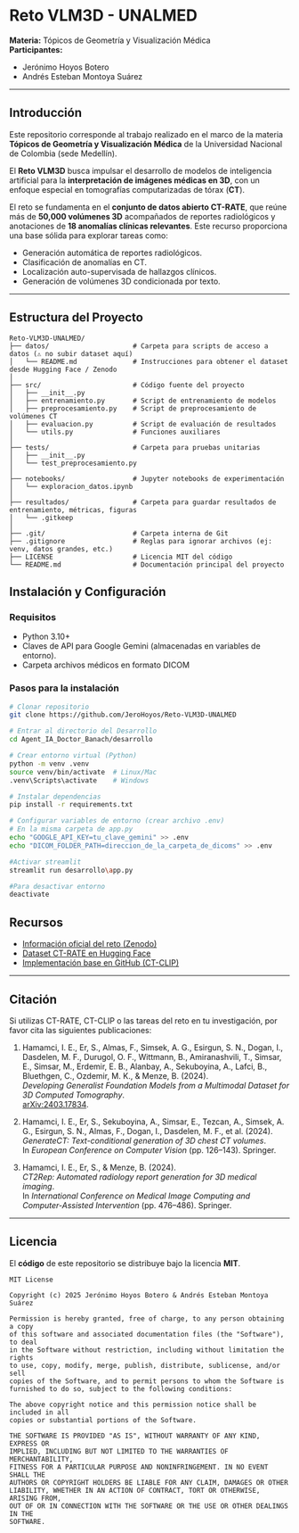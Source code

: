 # Reto VLM3D - UNALMED

**Materia:** Tópicos de Geometría y Visualización Médica  
**Participantes:**  
- Jerónimo Hoyos Botero  
- Andrés Esteban Montoya Suárez  

---

## Introducción

Este repositorio corresponde al trabajo realizado en el marco de la materia **Tópicos de Geometría y Visualización Médica** de la Universidad Nacional de Colombia (sede Medellín).  

El **Reto VLM3D** busca impulsar el desarrollo de modelos de inteligencia artificial para la **interpretación de imágenes médicas en 3D**, con un enfoque especial en tomografías computarizadas de tórax (**CT**).  

El reto se fundamenta en el **conjunto de datos abierto CT-RATE**, que reúne más de **50,000 volúmenes 3D** acompañados de reportes radiológicos y anotaciones de **18 anomalías clínicas relevantes**. Este recurso proporciona una base sólida para explorar tareas como:

- Generación automática de reportes radiológicos.  
- Clasificación de anomalías en CT.  
- Localización auto-supervisada de hallazgos clínicos.  
- Generación de volúmenes 3D condicionada por texto.  

---
## Estructura del Proyecto

```
Reto-VLM3D-UNALMED/
├── datos/                     # Carpeta para scripts de acceso a datos (⚠️ no subir dataset aquí)
│   └── README.md              # Instrucciones para obtener el dataset desde Hugging Face / Zenodo
│
├── src/                       # Código fuente del proyecto
│   ├── __init__.py
│   ├── entrenamiento.py       # Script de entrenamiento de modelos
│   ├── preprocesamiento.py    # Script de preprocesamiento de volúmenes CT
│   ├── evaluacion.py          # Script de evaluación de resultados
│   └── utils.py               # Funciones auxiliares
│
├── tests/                     # Carpeta para pruebas unitarias
│   ├── __init__.py
│   └── test_preprocesamiento.py
│
├── notebooks/                 # Jupyter notebooks de experimentación
│   └── exploracion_datos.ipynb
│
├── resultados/                # Carpeta para guardar resultados de entrenamiento, métricas, figuras
│   └── .gitkeep
│
├── .git/                      # Carpeta interna de Git
├── .gitignore                 # Reglas para ignorar archivos (ej: venv, datos grandes, etc.)
├── LICENSE                    # Licencia MIT del código
└── README.md                  # Documentación principal del proyecto

```

## Instalación y Configuración  

### Requisitos
- Python 3.10+  
- Claves de API para Google Gemini (almacenadas en variables de entorno).
- Carpeta archivos médicos en formato DICOM
### Pasos para la instalación
```bash
# Clonar repositorio
git clone https://github.com/JeroHoyos/Reto-VLM3D-UNALMED

# Entrar al directorio del Desarrollo
cd Agent_IA_Doctor_Banach/desarrollo

# Crear entorno virtual (Python)
python -m venv .venv
source venv/bin/activate  # Linux/Mac
.venv\Scripts\activate    # Windows

# Instalar dependencias
pip install -r requirements.txt

# Configurar variables de entorno (crear archivo .env)
# En la misma carpeta de app.py
echo "GOOGLE_API_KEY=tu_clave_gemini" >> .env
echo "DICOM_FOLDER_PATH=direccion_de_la_carpeta_de_dicoms" >> .env

#Activar streamlit
streamlit run desarrollo\app.py

#Para desactivar entorno
deactivate
```


## Recursos

- [Información oficial del reto (Zenodo)](https://zenodo.org/records/15052708)  
- [Dataset CT-RATE en Hugging Face](https://huggingface.co/datasets/ibrahimhamamci/CT-RATE)  
- [Implementación base en GitHub (CT-CLIP)](https://github.com/ibrahimethemhamamci/CT-CLIP)  

---

## Citación

Si utilizas CT-RATE, CT-CLIP o las tareas del reto en tu investigación, por favor cita las siguientes publicaciones:

1. Hamamci, I. E., Er, S., Almas, F., Simsek, A. G., Esirgun, S. N., Dogan, I., Dasdelen, M. F., Durugol, O. F., Wittmann, B., Amiranashvili, T., Simsar, E., Simsar, M., Erdemir, E. B., Alanbay, A., Sekuboyina, A., Lafci, B., Bluethgen, C., Ozdemir, M. K., & Menze, B. (2024).  
   *Developing Generalist Foundation Models from a Multimodal Dataset for 3D Computed Tomography*.  
   [arXiv:2403.17834](https://arxiv.org/abs/2403.17834).  

2. Hamamci, I. E., Er, S., Sekuboyina, A., Simsar, E., Tezcan, A., Simsek, A. G., Esirgun, S. N., Almas, F., Dogan, I., Dasdelen, M. F., et al. (2024).  
   *GenerateCT: Text-conditional generation of 3D chest CT volumes*.  
   In *European Conference on Computer Vision* (pp. 126–143). Springer.  

3. Hamamci, I. E., Er, S., & Menze, B. (2024).  
   *CT2Rep: Automated radiology report generation for 3D medical imaging*.  
   In *International Conference on Medical Image Computing and Computer-Assisted Intervention* (pp. 476–486). Springer.  

---

## Licencia

El **código** de este repositorio se distribuye bajo la licencia **MIT**.  

```text
MIT License

Copyright (c) 2025 Jerónimo Hoyos Botero & Andrés Esteban Montoya Suárez

Permission is hereby granted, free of charge, to any person obtaining a copy
of this software and associated documentation files (the "Software"), to deal
in the Software without restriction, including without limitation the rights
to use, copy, modify, merge, publish, distribute, sublicense, and/or sell
copies of the Software, and to permit persons to whom the Software is
furnished to do so, subject to the following conditions:

The above copyright notice and this permission notice shall be included in all
copies or substantial portions of the Software.

THE SOFTWARE IS PROVIDED "AS IS", WITHOUT WARRANTY OF ANY KIND, EXPRESS OR
IMPLIED, INCLUDING BUT NOT LIMITED TO THE WARRANTIES OF MERCHANTABILITY,
FITNESS FOR A PARTICULAR PURPOSE AND NONINFRINGEMENT. IN NO EVENT SHALL THE
AUTHORS OR COPYRIGHT HOLDERS BE LIABLE FOR ANY CLAIM, DAMAGES OR OTHER
LIABILITY, WHETHER IN AN ACTION OF CONTRACT, TORT OR OTHERWISE, ARISING FROM,
OUT OF OR IN CONNECTION WITH THE SOFTWARE OR THE USE OR OTHER DEALINGS IN THE
SOFTWARE.
